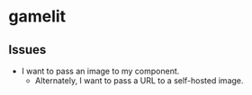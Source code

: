 # gamelit


## Issues

* I want to pass an image to my component.
    - Alternately, I want to pass a URL to a self-hosted image.
